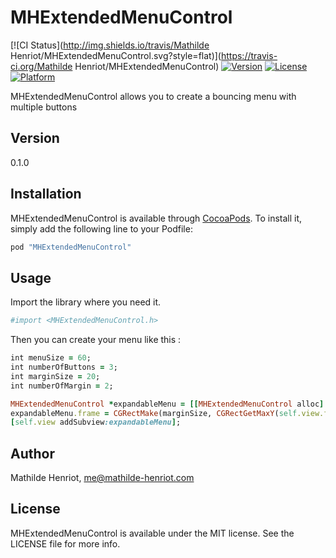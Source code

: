 # MHExtendedMenuControl

[![CI Status](http://img.shields.io/travis/Mathilde Henriot/MHExtendedMenuControl.svg?style=flat)](https://travis-ci.org/Mathilde Henriot/MHExtendedMenuControl)
[![Version](https://img.shields.io/cocoapods/v/MHExtendedMenuControl.svg?style=flat)](http://cocoapods.org/pods/MHExtendedMenuControl)
[![License](https://img.shields.io/cocoapods/l/MHExtendedMenuControl.svg?style=flat)](http://cocoapods.org/pods/MHExtendedMenuControl)
[![Platform](https://img.shields.io/cocoapods/p/MHExtendedMenuControl.svg?style=flat)](http://cocoapods.org/pods/MHExtendedMenuControl)

MHExtendedMenuControl allows you to create a bouncing menu with multiple buttons

## Version

0.1.0

## Installation

MHExtendedMenuControl is available through [CocoaPods](http://cocoapods.org). To install
it, simply add the following line to your Podfile:

```ruby
pod "MHExtendedMenuControl"
```

## Usage

Import the library where you need it.
```ruby
#import <MHExtendedMenuControl.h>
```

Then you can create your menu like this :
```ruby
int menuSize = 60;
int numberOfButtons = 3;
int marginSize = 20;
int numberOfMargin = 2;

MHExtendedMenuControl *expandableMenu = [[MHExtendedMenuControl alloc] initWith:numberOfButtons buttonsWithImages:@[[UIImage imageNamed:@"Avengers-Black-Widow-icon"], [UIImage imageNamed:@"Avengers-Hawkeye-icon"], [UIImage imageNamed:@"Hopstarter-Superhero-Avatar-Avengers-Nick-Fury"]]  animation:MHExtendedMenuAnimationRight andDelegate:self];
expandableMenu.frame = CGRectMake(marginSize, CGRectGetMaxY(self.view.frame)-menuSize-marginSize, menuSize*numberOfButtons+marginSize*numberOfMargin, menuSize);
[self.view addSubview:expandableMenu];

```


## Author

Mathilde Henriot, me@mathilde-henriot.com

## License

MHExtendedMenuControl is available under the MIT license. See the LICENSE file for more info.
